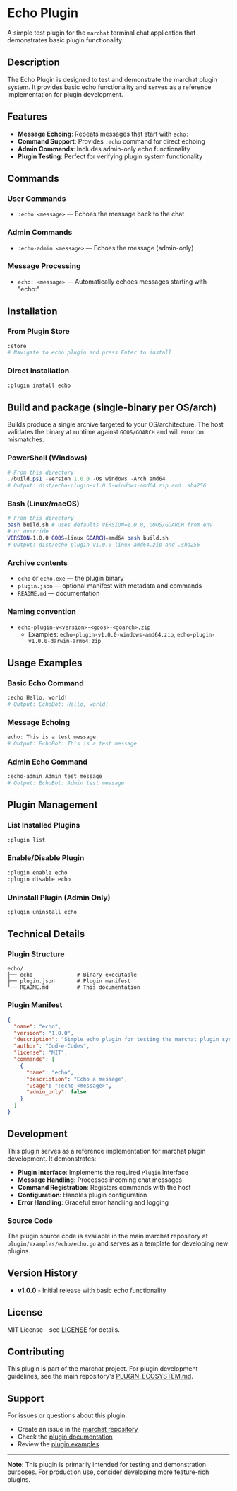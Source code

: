 # Echo Plugin

A simple test plugin for the `marchat` terminal chat application that demonstrates basic plugin functionality.

## Description

The Echo Plugin is designed to test and demonstrate the marchat plugin system. It provides basic echo functionality and serves as a reference implementation for plugin development.

## Features

- **Message Echoing**: Repeats messages that start with `echo:`
- **Command Support**: Provides `:echo` command for direct echoing
- **Admin Commands**: Includes admin-only echo functionality
- **Plugin Testing**: Perfect for verifying plugin system functionality

## Commands

### User Commands
- `:echo <message>` — Echoes the message back to the chat

### Admin Commands  
- `:echo-admin <message>` — Echoes the message (admin-only)

### Message Processing
- `echo: <message>` — Automatically echoes messages starting with "echo:"

## Installation

### From Plugin Store
```bash
:store
# Navigate to echo plugin and press Enter to install
```

### Direct Installation
```bash
:plugin install echo
```

## Build and package (single-binary per OS/arch)

Builds produce a single archive targeted to your OS/architecture. The host validates the binary at runtime against `GOOS/GOARCH` and will error on mismatches.

### PowerShell (Windows)
```powershell
# From this directory
./build.ps1 -Version 1.0.0 -Os windows -Arch amd64
# Output: dist/echo-plugin-v1.0.0-windows-amd64.zip and .sha256
```

### Bash (Linux/macOS)
```bash
# From this directory
bash build.sh # uses defaults VERSION=1.0.0, GOOS/GOARCH from env
# or override
VERSION=1.0.0 GOOS=linux GOARCH=amd64 bash build.sh
# Output: dist/echo-plugin-v1.0.0-linux-amd64.zip and .sha256
```

### Archive contents
- `echo` or `echo.exe` — the plugin binary
- `plugin.json` — optional manifest with metadata and commands
- `README.md` — documentation

### Naming convention
- `echo-plugin-v<version>-<goos>-<goarch>.zip`
  - Examples: `echo-plugin-v1.0.0-windows-amd64.zip`, `echo-plugin-v1.0.0-darwin-arm64.zip`

## Usage Examples

### Basic Echo Command
```bash
:echo Hello, world!
# Output: EchoBot: Hello, world!
```

### Message Echoing
```bash
echo: This is a test message
# Output: EchoBot: This is a test message
```

### Admin Echo Command
```bash
:echo-admin Admin test message
# Output: EchoBot: Admin test message
```

## Plugin Management

### List Installed Plugins
```bash
:plugin list
```

### Enable/Disable Plugin
```bash
:plugin enable echo
:plugin disable echo
```

### Uninstall Plugin (Admin Only)
```bash
:plugin uninstall echo
```

## Technical Details

### Plugin Structure
```
echo/
├── echo              # Binary executable
├── plugin.json       # Plugin manifest
└── README.md         # This documentation
```

### Plugin Manifest
```json
{
  "name": "echo",
  "version": "1.0.0",
  "description": "Simple echo plugin for testing the marchat plugin system",
  "author": "Cod-e-Codes",
  "license": "MIT",
  "commands": [
    {
      "name": "echo",
      "description": "Echo a message",
      "usage": ":echo <message>",
      "admin_only": false
    }
  ]
}
```

## Development

This plugin serves as a reference implementation for marchat plugin development. It demonstrates:

- **Plugin Interface**: Implements the required `Plugin` interface
- **Message Handling**: Processes incoming chat messages
- **Command Registration**: Registers commands with the host
- **Configuration**: Handles plugin configuration
- **Error Handling**: Graceful error handling and logging

### Source Code
The plugin source code is available in the main marchat repository at `plugin/examples/echo/echo.go` and serves as a template for developing new plugins.

## Version History

- **v1.0.0** - Initial release with basic echo functionality

## License

MIT License - see [LICENSE](../../LICENSE) for details.

## Contributing

This plugin is part of the marchat project. For plugin development guidelines, see the main repository's [PLUGIN_ECOSYSTEM.md](https://github.com/Cod-e-Codes/marchat/blob/main/PLUGIN_ECOSYSTEM.md).

## Support

For issues or questions about this plugin:
- Create an issue in the [marchat repository](https://github.com/Cod-e-Codes/marchat/issues)
- Check the [plugin documentation](https://github.com/Cod-e-Codes/marchat/blob/main/PLUGIN_ECOSYSTEM.md)
- Review the [plugin examples](https://github.com/Cod-e-Codes/marchat/tree/main/plugin/examples)

---

**Note**: This plugin is primarily intended for testing and demonstration purposes. For production use, consider developing more feature-rich plugins. 